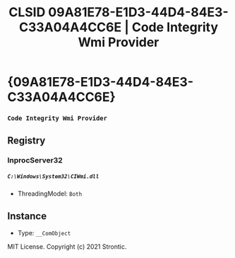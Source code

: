﻿---
title: "CLSID 09A81E78-E1D3-44D4-84E3-C33A04A4CC6E | Code Integrity Wmi Provider"
excerpt: What is COM-Object CLSID 09A81E78-E1D3-44D4-84E3-C33A04A4CC6E?
---

# {09A81E78-E1D3-44D4-84E3-C33A04A4CC6E}

### `Code Integrity Wmi Provider`

## Registry


### InprocServer32

##### `C:\Windows\System32\CIWmi.dll`
* ThreadingModel: `Both`

## Instance

* Type: `__ComObject`

MIT License. Copyright (c) 2021 Strontic.


